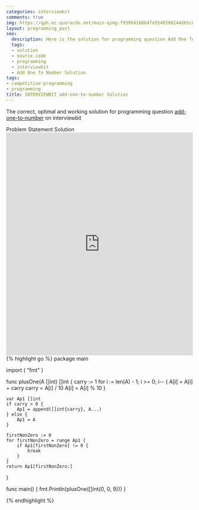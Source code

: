 ```yaml
---
categories: interviewbit
comments: true
img: https://qph.ec.quoracdn.net/main-qimg-f939681b0b47e5540398244db5c8966f?convert_to_webp=true
layout: programming_post
seo:
  description: Here is the solution for programming question Add One To Number on interviewbit
  tags:
  - solution
  - source code
  - programming
  - interviewbit
  - Add One To Number Solution
tags:
- competitive-programming
- programming
title: INTERVIEWBIT add-one-to-number Solution
---
```

The correct, optimal and working solution for programming question [add-one-to-number](https://www.interviewbit.com/problems/add-one-to-number/) on interviewbit

<div class="ui secondary pointing large menu">
  <a class="grey item" data-tab="problem-statement">
    Problem Statement
  </a>
  <a class="active item grey" data-tab="solution">
    Solution
  </a>
</div>
<div class="ui bottom attached tab" data-tab="problem-statement">
    <iframe src="https://www.interviewbit.com/problems/add-one-to-number/" width="100%" height="600px" style="overflow: scroll; border: none;"></iframe>
</div>
<div class="ui bottom attached active tab" data-tab="solution">
{% highlight go %}
package main

import (
	"fmt"
)

func plusOne(A []int) []int {
	carry := 1
	for i := len(A) - 1; i >= 0; i-- {
		A[i] = A[i] + carry
		carry = A[i] / 10
		A[i] = A[i] % 10
	}

	var Ap1 []int
	if carry > 0 {
		Ap1 = append([]int{carry}, A...)
	} else {
		Ap1 = A
	}

	firstNonZero := 0
	for firstNonZero = range Ap1 {
		if Ap1[firstNonZero] != 0 {
			break
		}
	}
	return Ap1[firstNonZero:]
}

func main() {
	fmt.Println(plusOne([]int{0, 0, 9}))
}

{% endhighlight %}
</div>
